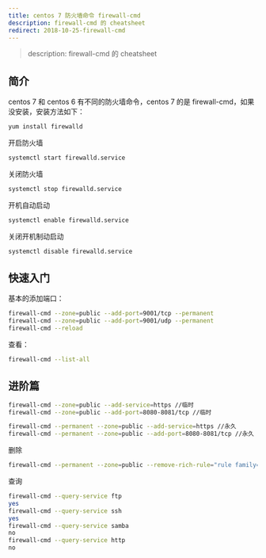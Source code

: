 ```yaml
---
title: centos 7 防火墙命令 firewall-cmd
description: firewall-cmd 的 cheatsheet
redirect: 2018-10-25-firewall-cmd
---
```


> description: firewall-cmd 的 cheatsheet

## 简介
centos 7 和 centos 6 有不同的防火墙命令，centos 7 的是 firewall-cmd，如果没安装，安装方法如下：
```bash
yum install firewalld
```
开启防火墙
```bash
systemctl start firewalld.service
```
关闭防火墙
```bash
systemctl stop firewalld.service
```
开机自动启动
```bash
systemctl enable firewalld.service
```
关闭开机制动启动
```bash
systemctl disable firewalld.service
```

## 快速入门
基本的添加端口：
```bash
firewall-cmd --zone=public --add-port=9001/tcp --permanent
firewall-cmd --zone=public --add-port=9001/udp --permanent
firewall-cmd --reload
```
查看：
```bash
firewall-cmd --list-all
```
## 进阶篇
```bash
firewall-cmd --zone=public --add-service=https //临时
firewall-cmd --zone=public --add-port=8080-8081/tcp //临时
```
```bash
firewall-cmd --permanent --zone=public --add-service=https //永久
firewall-cmd --permanent --zone=public --add-port=8080-8081/tcp //永久
```

删除
```bash
firewall-cmd --permanent --zone=public --remove-rich-rule="rule family="ipv4" source address="192.168.1.1"
```
查询
```bash
firewall-cmd --query-service ftp
yes
firewall-cmd --query-service ssh
yes
firewall-cmd --query-service samba
no
firewall-cmd --query-service http
no
```